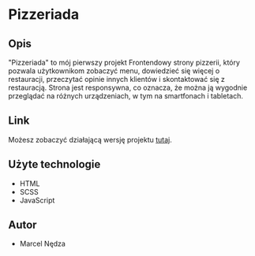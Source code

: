 # Pizzeriada

## Opis

"Pizzeriada" to mój pierwszy projekt Frontendowy strony pizzerii, który pozwala użytkownikom zobaczyć menu, dowiedzieć się więcej o restauracji, przeczytać opinie innych klientów i skontaktować się z restauracją. Strona jest responsywna, co oznacza, że można ją wygodnie przeglądać na różnych urządzeniach, w tym na smartfonach i tabletach.

## Link

Możesz zobaczyć działającą wersję projektu [tutaj](https://mnedza.github.io/Pizzeriada/).


## Użyte technologie

- HTML
- SCSS
- JavaScript

## Autor

- Marcel Nędza
